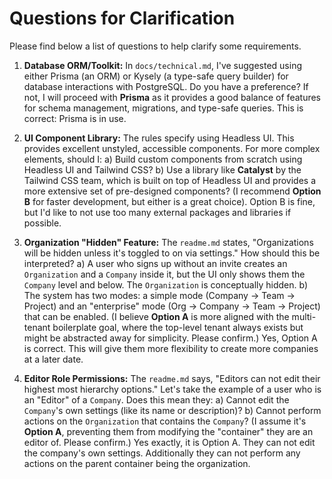 # Questions for Clarification

Please find below a list of questions to help clarify some requirements.

1.  **Database ORM/Toolkit:** In `docs/technical.md`, I've suggested using either Prisma (an ORM) or Kysely (a type-safe query builder) for database interactions with PostgreSQL. Do you have a preference? If not, I will proceed with **Prisma** as it provides a good balance of features for schema management, migrations, and type-safe queries.
This is correct: Prisma is in use.

2.  **UI Component Library:** The rules specify using Headless UI. This provides excellent unstyled, accessible components. For more complex elements, should I:
    a) Build custom components from scratch using Headless UI and Tailwind CSS?
    b) Use a library like **Catalyst** by the Tailwind CSS team, which is built on top of Headless UI and provides a more extensive set of pre-designed components?
    (I recommend **Option B** for faster development, but either is a great choice).
Option B is fine, but I'd like to not use too many external packages and libraries if possible.

3.  **Organization "Hidden" Feature:** The `readme.md` states, "Organizations will be hidden unless it's toggled to on via settings." How should this be interpreted?
    a) A user who signs up without an invite creates an `Organization` and a `Company` inside it, but the UI only shows them the `Company` level and below. The `Organization` is conceptually hidden.
    b) The system has two modes: a simple mode (Company -> Team -> Project) and an "enterprise" mode (Org -> Company -> Team -> Project) that can be enabled.
    (I believe **Option A** is more aligned with the multi-tenant boilerplate goal, where the top-level tenant always exists but might be abstracted away for simplicity. Please confirm.)
Yes, Option A is correct. This will give them more flexibility to create more companies at a later date.

4.  **Editor Role Permissions:** The `readme.md` says, "Editors can not edit their highest most hierarchy options." Let's take the example of a user who is an "Editor" of a `Company`. Does this mean they:
    a) Cannot edit the `Company`'s own settings (like its name or description)?
    b) Cannot perform actions on the `Organization` that contains the `Company`?
    (I assume it's **Option A**, preventing them from modifying the "container" they are an editor of. Please confirm.) 
Yes exactly, it is Option A. They can not edit the company's own settings. Additionally they can not perform any actions on the parent container being the organization.